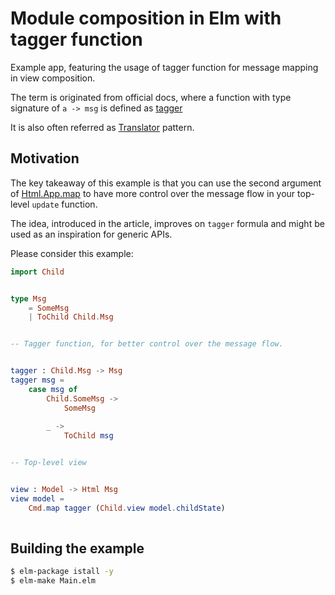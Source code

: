 # Module composition in Elm with tagger function

Example app, featuring the usage of tagger function for message mapping in view composition.

The term is originated from official docs, where a function with type signature of `a -> msg` is defined as [tagger](http://package.elm-lang.org/packages/elm-lang/html/1.1.0/Html-Events#targetValue)

It is also often referred as [Translator](https://medium.com/@alex.lew/the-translator-pattern-a-model-for-child-to-parent-communication-in-elm-f4bfaa1d3f98) pattern.

## Motivation
The key takeaway of this example is that you can use the second argument of [Html.App.map](http://package.elm-lang.org/packages/elm-lang/html/1.1.0/Html-App#map) to have more control over the message flow in your top-level `update` function.

The idea, introduced in the article, improves on `tagger` formula and might be used as an inspiration for generic APIs.

Please consider this example:
```elm
import Child


type Msg
    = SomeMsg
    | ToChild Child.Msg


-- Tagger function, for better control over the message flow.


tagger : Child.Msg -> Msg 
tagger msg =
    case msg of
        Child.SomeMsg ->
            SomeMsg
            
        _ ->
            ToChild msg


-- Top-level view


view : Model -> Html Msg
view model =
    Cmd.map tagger (Child.view model.childState)
    
```

## Building the example

```sh
$ elm-package istall -y
$ elm-make Main.elm
```